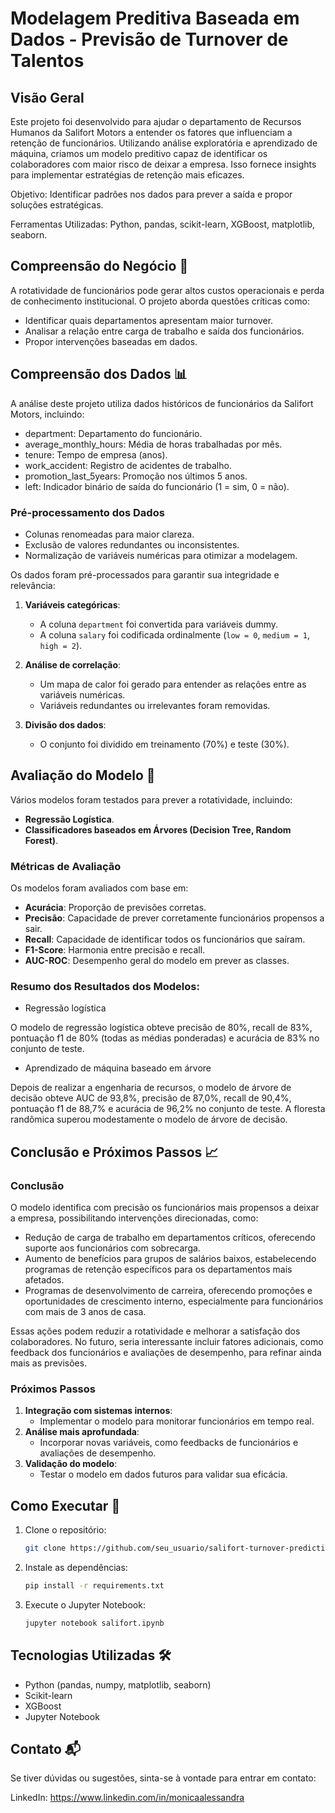 # Modelagem Preditiva Baseada em Dados - Previsão de Turnover de Talentos

## Visão Geral

Este projeto foi desenvolvido para ajudar o departamento de Recursos Humanos da Salifort Motors a entender os fatores que influenciam a retenção de funcionários. Utilizando análise exploratória e aprendizado de máquina, criamos um modelo preditivo capaz de identificar os colaboradores com maior risco de deixar a empresa. Isso fornece insights para implementar estratégias de retenção mais eficazes.

Objetivo: Identificar padrões nos dados para prever a saída e propor soluções estratégicas.

Ferramentas Utilizadas: Python, pandas, scikit-learn, XGBoost, matplotlib, seaborn.


## Compreensão do Negócio 🏢

A rotatividade de funcionários pode gerar altos custos operacionais e perda de conhecimento institucional. O projeto aborda questões críticas como:

- Identificar quais departamentos apresentam maior turnover.
- Analisar a relação entre carga de trabalho e saída dos funcionários.
- Propor intervenções baseadas em dados.


## Compreensão dos Dados 📊

A análise deste projeto utiliza dados históricos de funcionários da Salifort Motors, incluindo:
- department: Departamento do funcionário.
- average_monthly_hours: Média de horas trabalhadas por mês.
- tenure: Tempo de empresa (anos).
- work_accident: Registro de acidentes de trabalho.
- promotion_last_5years: Promoção nos últimos 5 anos.
- left: Indicador binário de saída do funcionário (1 = sim, 0 = não).

### Pré-processamento dos Dados
- Colunas renomeadas para maior clareza.
- Exclusão de valores redundantes ou inconsistentes.
- Normalização de variáveis numéricas para otimizar a modelagem.

Os dados foram pré-processados para garantir sua integridade e relevância:
1. **Variáveis categóricas**:
   - A coluna `department` foi convertida para variáveis dummy.
   - A coluna `salary` foi codificada ordinalmente (`low = 0`, `medium = 1`, `high = 2`).
   
2. **Análise de correlação**:
   - Um mapa de calor foi gerado para entender as relações entre as variáveis numéricas.
   - Variáveis redundantes ou irrelevantes foram removidas.

3. **Divisão dos dados**:
   - O conjunto foi dividido em treinamento (70%) e teste (30%).


## Avaliação do Modelo 🤖

Vários modelos foram testados para prever a rotatividade, incluindo:
- **Regressão Logística**.
- **Classificadores baseados em Árvores (Decision Tree, Random Forest)**.

### Métricas de Avaliação

Os modelos foram avaliados com base em:
- **Acurácia**: Proporção de previsões corretas.
- **Precisão**: Capacidade de prever corretamente funcionários propensos a sair.
- **Recall**: Capacidade de identificar todos os funcionários que saíram.
- **F1-Score**: Harmonia entre precisão e recall.
- **AUC-ROC**: Desempenho geral do modelo em prever as classes.

### Resumo dos Resultados dos Modelos:
- Regressão logística

O modelo de regressão logística obteve precisão de 80%, recall de 83%, pontuação f1 de 80% (todas as médias ponderadas) e acurácia de 83% no conjunto de teste.

- Aprendizado de máquina baseado em árvore

Depois de realizar a engenharia de recursos, o modelo de árvore de decisão obteve AUC de 93,8%, precisão de 87,0%, recall de 90,4%, pontuação f1 de 88,7% e acurácia de 96,2% no conjunto de teste. A floresta randômica superou modestamente o modelo de árvore de decisão.


## Conclusão e Próximos Passos 📈

### Conclusão
O modelo identifica com precisão os funcionários mais propensos a deixar a empresa, possibilitando intervenções direcionadas, como:
- Redução de carga de trabalho em departamentos críticos, oferecendo suporte aos funcionários com sobrecarga.
- Aumento de benefícios para grupos de salários baixos, estabelecendo programas de retenção específicos para os departamentos mais afetados.
- Programas de desenvolvimento de carreira, oferecendo promoções e oportunidades de crescimento interno, especialmente para funcionários com mais de 3 anos de casa.

Essas ações podem reduzir a rotatividade e melhorar a satisfação dos colaboradores. No futuro, seria interessante incluir fatores adicionais, como feedback dos funcionários e avaliações de desempenho, para refinar ainda mais as previsões.

### Próximos Passos

1. **Integração com sistemas internos**:
   - Implementar o modelo para monitorar funcionários em tempo real.
2. **Análise mais aprofundada**:
   - Incorporar novas variáveis, como feedbacks de funcionários e avaliações de desempenho.
3. **Validação do modelo**:
   - Testar o modelo em dados futuros para validar sua eficácia.


## Como Executar 🚀

1. Clone o repositório:
   ```bash
   git clone https://github.com/seu_usuario/salifort-turnover-prediction.git

2. Instale as dependências:
   ```bash
   pip install -r requirements.txt
   
3. Execute o Jupyter Notebook:
   ```bash
   jupyter notebook salifort.ipynb
   

## Tecnologias Utilizadas 🛠️

- Python (pandas, numpy, matplotlib, seaborn)
- Scikit-learn
- XGBoost
- Jupyter Notebook

## Contato 📬

Se tiver dúvidas ou sugestões, sinta-se à vontade para entrar em contato:

LinkedIn: https://www.linkedin.com/in/monicaalessandra

